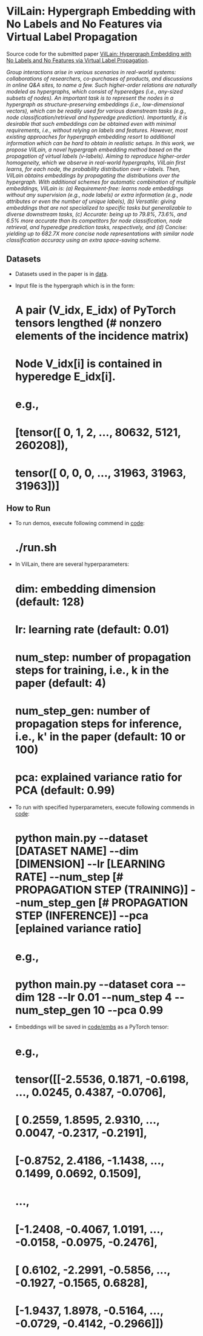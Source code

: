 # VilLain: Hypergraph Embedding with No Labels and No Features via Virtual Label Propagation
Source code for the submitted paper [VilLain: Hypergraph Embedding with No Labels and No Features via Virtual Label Propagation](README.md).

*Group interactions arise in various scenarios in real-world systems: collaborations of researchers, co-purchases of products, and discussions in online Q&A sites, to name a few. Such higher-order relations are naturally modeled as hypergraphs, which consist of hyperedges (i.e., any-sized subsets of nodes). An important task is to represent the nodes in a hypergraph as structure-preserving embeddings (i.e., low-dimensional vectors), which can be readily used for various downstream tasks (e.g., node classification/retrieval and hyperedge prediction). Importantly, it is desirable that such embeddings can be obtained even with minimal requirements, i.e., without relying on labels and features. However, most existing approaches for hypergraph embedding resort to additional information which can be hard to obtain in realistic setups.*
*In this work, we propose VilLain, a novel hypergraph embedding method based on the propagation of virtual labels (v-labels). Aiming to reproduce higher-order homogeneity, which we observe in real-world hypergraphs, VilLain first learns, for each node, the probability distribution over v-labels. Then, VilLain obtains embeddings by propagating the distributions over the hypergraph. With additional schemes for automatic combination of multiple embeddings, VilLain is: (a) Requirement-free: learns node embeddings without any supervision (e.g., node labels) or extra information (e.g., node attributes or even the number of unique labels), (b) Versatile: giving embeddings that are not specialized to specific tasks but generalizable to diverse downstream tasks, (c) Accurate: being up to 79.8%, 73.6%, and 6.5% more accurate than its competitors for node classification, node retrieval, and hyperedge prediction tasks, respectively, and (d) Concise: yielding up to 682.7X more concise node representations with similar node classification accuracy using an extra space-saving scheme.*

## Datasets
* Datasets used in the paper is in [data](data).
* Input file is the hypergraph which is in the form:

	# A pair (V_idx, E_idx) of PyTorch tensors lengthed (# nonzero elements of the incidence matrix)
	# Node V_idx[i] is contained in hyperedge E_idx[i].

	# e.g.,
	# [tensor([     0,      1,      2,  ...,  80632,   5121, 260208]),
 	#  tensor([    0,     0,     0,  ..., 31963, 31963, 31963])]

## How to Run
* To run demos, execute following commend in [code](code):

	# ./run.sh

* In VilLain, there are several hyperparameters:


	# dim:            embedding dimension (default: 128)
	# lr:             learning rate (default: 0.01)
	# num_step:       number of propagation steps for training, i.e., k in the paper (default: 4)
	# num_step_gen:   number of propagation steps for inference, i.e., k' in the paper (default: 10 or 100)
	# pca:            explained variance ratio for PCA (default: 0.99)

* To run with specified hyperparameters, execute following commends in [code](code):

	# python main.py --dataset [DATASET NAME] --dim [DIMENSION] --lr [LEARNING RATE] --num_step [# PROPAGATION STEP (TRAINING)] --num_step_gen [# PROPAGATION STEP (INFERENCE)] --pca [eplained variance ratio]

	# e.g.,
	# python main.py --dataset cora --dim 128 --lr 0.01 --num_step 4 --num_step_gen 10 --pca 0.99

* Embeddings will be saved in [code/embs](code/embs) as a PyTorch tensor:

	# e.g.,
	# tensor([[-2.5536,  0.1871, -0.6198,  ...,  0.0245,  0.4387, -0.0706],
	#         [ 0.2559,  1.8595,  2.9310,  ...,  0.0047, -0.2317, -0.2191],
	#         [-0.8752,  2.4186, -1.1438,  ...,  0.1499,  0.0692,  0.1509],
	#         ...,
	#         [-1.2408, -0.4067,  1.0191,  ..., -0.0158, -0.0975, -0.2476],
	#         [ 0.6102, -2.2991, -0.5856,  ..., -0.1927, -0.1565,  0.6828],
	#         [-1.9437,  1.8978, -0.5164,  ..., -0.0729, -0.4142, -0.2966]])
